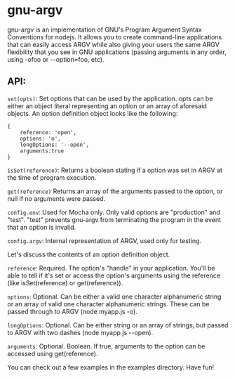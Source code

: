 gnu-argv
===

gnu-argv is an implementation of GNU's Program Argument Syntax Conventions for nodejs. It allows you to create command-line applications that can easily access ARGV while also giving your users the same ARGV flexibility that you see in GNU applications (passing arguments in any order, using -ofoo or --option=foo, etc). 

API:
--

```set(opts)```: Set options that can be used by the application. opts can be either an object literal representing an option or an array of aforesaid objects. An option definition object looks like the following:

```
{
	reference: 'open',
	options: 'o',
	longOptions: '--open',
	arguments:true
}
```

```isSet(reference)```: Returns a boolean stating if a option was set in ARGV at the time of program execution.

```get(reference)``` Returns an array of the arguments passed to the option, or null if no arguments were passed.

```config.env```: Used for Mocha only. Only valid options are "production" and "test". "test" prevents gnu-argv from terminating the program in the event that an option is invalid.

```config.argv```: Internal representation of ARGV, used only for testing.

Let's discuss the contents of an option definition object.

```reference```: Required. The option's "handle" in your application. You'll be able to tell if it's set or access the option's arguments using the reference (like isSet(reference) or get(reference)).

```options```: Optional. Can be either a valid one character alphanumeric string or an array of valid one character alphanumeric strings. These can be passed through to ARGV (node myapp.js -o).

```longOptions```: Optional. Can be either string or an array of strings, but passed to ARGV with two dashes (node myapp.js --open).

```arguments```: Optional. Boolean. If true, arguments to the option can be accessed using get(reference).

You can check out a few examples in the examples directory. Have fun!

